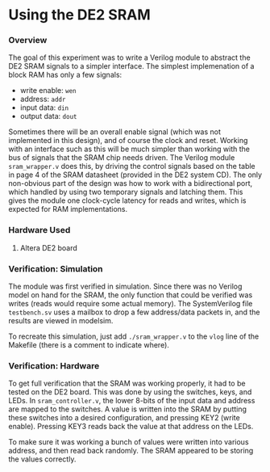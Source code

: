 # Using the DE2 SRAM
### Overview
The goal of this experiment was to write a Verilog module to abstract the DE2 SRAM signals to a simpler interface. The simplest implemenation of a block RAM has only a few signals:
- write enable: `wen`
- address: `addr`
- input data: `din`
- output data: `dout`

Sometimes there will be an overall enable signal  (which was not implemented in this design), and of course the clock and reset. Working with an interface such as this will be much simpler than working with the bus of signals that the SRAM chip needs driven. The Verilog module `sram_wrapper.v` does this, by driving the control signals based on the table in page 4 of the SRAM datasheet (provided in the DE2 system CD). The only non-obvious part of the design was how to work with a bidirectional port, which handled by using two temporary signals and latching them. This gives the module one clock-cycle latency for reads and writes, which is expected for RAM implementations.

### Hardware Used

1.  Altera DE2 board

### Verification: Simulation
The module was first verified in simulation. Since there was no Verilog model on hand for the SRAM, the only function that could be verified was writes (reads would require some actual memory). The SystemVerilog file `testbench.sv` uses a mailbox to drop a few address/data packets in, and the results are viewed in modelsim.

To recreate this simulation, just add `./sram_wrapper.v` to the `vlog` line of the Makefile (there is a comment to indicate where). 

### Verification: Hardware
To get full verification that the SRAM was working properly, it had to be tested on the DE2 board. This was done by using the switches, keys, and LEDs. In `sram_controller.v`, the lower 8-bits of the input data and address are mapped to the switches. A value is written into the SRAM by putting these switches into a desired configuration, and pressing KEY2 (write enable). Pressing KEY3 reads back the value at that address on the LEDs. 

To make sure it was working a bunch of values were written into various address, and then read back randomly. The SRAM appeared to be storing the values correctly.